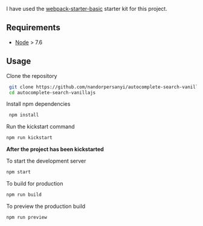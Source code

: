 I have used the [webpack-starter-basic](https://github.com/lifenautjoe/webpack-starter-basic) starter kit for this project.

## Requirements

* [Node](https://nodejs.org) > 7.6

## Usage

Clone the repository

```sh
 git clone https://github.com/nandorpersanyi/autocomplete-search-vanillajs.git
 cd autocomplete-search-vanillajs
```

Install npm dependencies

```sh
 npm install 
```

Run the kickstart command
```sh
npm run kickstart
```

**After the project has been kickstarted**

To start the development server

```sh
npm start
```

To build for production

```sh
npm run build
```

To preview the production build
```sh
npm run preview
```
